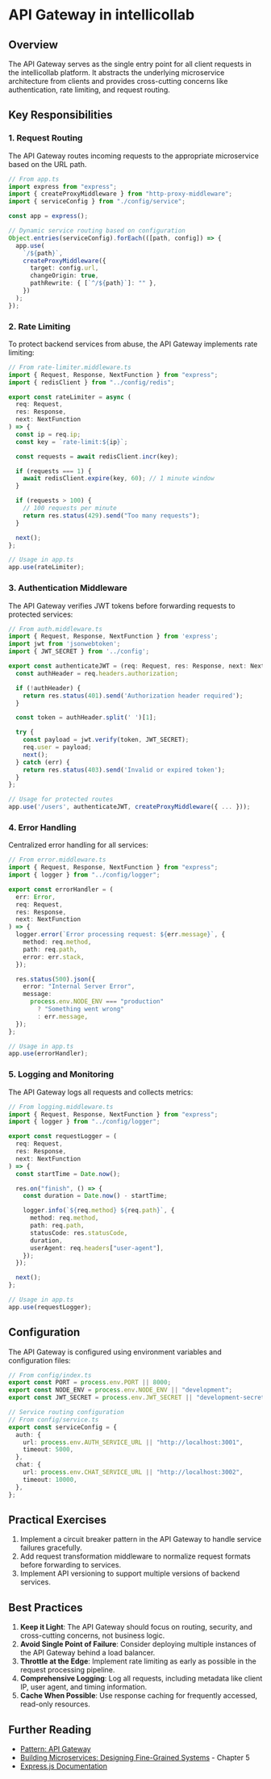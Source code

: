 # API Gateway in intellicollab

## Overview

The API Gateway serves as the single entry point for all client requests in the intellicollab platform. It abstracts the underlying microservice architecture from clients and provides cross-cutting concerns like authentication, rate limiting, and request routing.

## Key Responsibilities

### 1. Request Routing

The API Gateway routes incoming requests to the appropriate microservice based on the URL path.

```typescript
// From app.ts
import express from "express";
import { createProxyMiddleware } from "http-proxy-middleware";
import { serviceConfig } from "./config/service";

const app = express();

// Dynamic service routing based on configuration
Object.entries(serviceConfig).forEach(([path, config]) => {
  app.use(
    `/${path}`,
    createProxyMiddleware({
      target: config.url,
      changeOrigin: true,
      pathRewrite: { [`^/${path}`]: "" },
    })
  );
});
```

### 2. Rate Limiting

To protect backend services from abuse, the API Gateway implements rate limiting:

```typescript
// From rate-limiter.middleware.ts
import { Request, Response, NextFunction } from "express";
import { redisClient } from "../config/redis";

export const rateLimiter = async (
  req: Request,
  res: Response,
  next: NextFunction
) => {
  const ip = req.ip;
  const key = `rate-limit:${ip}`;

  const requests = await redisClient.incr(key);

  if (requests === 1) {
    await redisClient.expire(key, 60); // 1 minute window
  }

  if (requests > 100) {
    // 100 requests per minute
    return res.status(429).send("Too many requests");
  }

  next();
};

// Usage in app.ts
app.use(rateLimiter);
```

### 3. Authentication Middleware

The API Gateway verifies JWT tokens before forwarding requests to protected services:

```typescript
// From auth.middleware.ts
import { Request, Response, NextFunction } from 'express';
import jwt from 'jsonwebtoken';
import { JWT_SECRET } from '../config';

export const authenticateJWT = (req: Request, res: Response, next: NextFunction) => {
  const authHeader = req.headers.authorization;

  if (!authHeader) {
    return res.status(401).send('Authorization header required');
  }

  const token = authHeader.split(' ')[1];

  try {
    const payload = jwt.verify(token, JWT_SECRET);
    req.user = payload;
    next();
  } catch (err) {
    return res.status(403).send('Invalid or expired token');
  }
};

// Usage for protected routes
app.use('/users', authenticateJWT, createProxyMiddleware({ ... }));
```

### 4. Error Handling

Centralized error handling for all services:

```typescript
// From error.middleware.ts
import { Request, Response, NextFunction } from "express";
import { logger } from "../config/logger";

export const errorHandler = (
  err: Error,
  req: Request,
  res: Response,
  next: NextFunction
) => {
  logger.error(`Error processing request: ${err.message}`, {
    method: req.method,
    path: req.path,
    error: err.stack,
  });

  res.status(500).json({
    error: "Internal Server Error",
    message:
      process.env.NODE_ENV === "production"
        ? "Something went wrong"
        : err.message,
  });
};

// Usage in app.ts
app.use(errorHandler);
```

### 5. Logging and Monitoring

The API Gateway logs all requests and collects metrics:

```typescript
// From logging.middleware.ts
import { Request, Response, NextFunction } from "express";
import { logger } from "../config/logger";

export const requestLogger = (
  req: Request,
  res: Response,
  next: NextFunction
) => {
  const startTime = Date.now();

  res.on("finish", () => {
    const duration = Date.now() - startTime;

    logger.info(`${req.method} ${req.path}`, {
      method: req.method,
      path: req.path,
      statusCode: res.statusCode,
      duration,
      userAgent: req.headers["user-agent"],
    });
  });

  next();
};

// Usage in app.ts
app.use(requestLogger);
```

## Configuration

The API Gateway is configured using environment variables and configuration files:

```typescript
// From config/index.ts
export const PORT = process.env.PORT || 8000;
export const NODE_ENV = process.env.NODE_ENV || "development";
export const JWT_SECRET = process.env.JWT_SECRET || "development-secret";

// Service routing configuration
// From config/service.ts
export const serviceConfig = {
  auth: {
    url: process.env.AUTH_SERVICE_URL || "http://localhost:3001",
    timeout: 5000,
  },
  chat: {
    url: process.env.CHAT_SERVICE_URL || "http://localhost:3002",
    timeout: 10000,
  },
};
```

## Practical Exercises

1. Implement a circuit breaker pattern in the API Gateway to handle service failures gracefully.
2. Add request transformation middleware to normalize request formats before forwarding to services.
3. Implement API versioning to support multiple versions of backend services.

## Best Practices

1. **Keep it Light**: The API Gateway should focus on routing, security, and cross-cutting concerns, not business logic.
2. **Avoid Single Point of Failure**: Consider deploying multiple instances of the API Gateway behind a load balancer.
3. **Throttle at the Edge**: Implement rate limiting as early as possible in the request processing pipeline.
4. **Comprehensive Logging**: Log all requests, including metadata like client IP, user agent, and timing information.
5. **Cache When Possible**: Use response caching for frequently accessed, read-only resources.

## Further Reading

- [Pattern: API Gateway](https://microservices.io/patterns/apigateway.html)
- [Building Microservices: Designing Fine-Grained Systems](https://www.oreilly.com/library/view/building-microservices/9781491950340/) - Chapter 5
- [Express.js Documentation](https://expressjs.com/)
